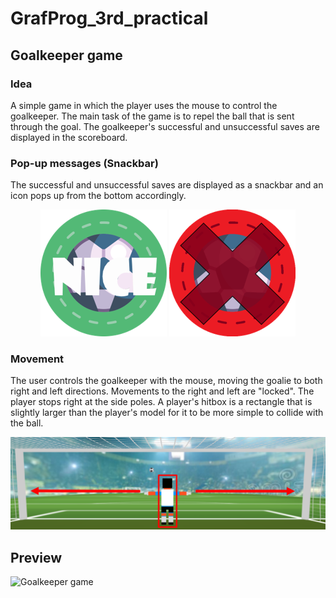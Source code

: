 # GrafProg_3rd_practical
## Goalkeeper game
### Idea
A simple game in which the player uses the mouse to control the goalkeeper. The main task of the game is to repel the ball that is sent through the goal. The goalkeeper's successful and unsuccessful saves are displayed in the scoreboard.

### Pop-up messages (Snackbar)
The successful and unsuccessful saves are displayed as a snackbar and an icon pops up from the bottom accordingly.
<p align="center">
  <img src="preview/picture1.png?raw=true" />
  <img src="preview/picture2.png?raw=true" />
</p>

### Movement
The user controls the goalkeeper with the mouse, moving the goalie to both right and left directions. Movements to the right and left are "locked". The player stops right at the side poles. A player's hitbox is a rectangle that is slightly larger than the player's model for it to be more simple to collide with the ball.
<p align="center">
  <img src="preview/picture3.png?raw=true" />
</p>

## Preview
![Goalkeeper game](preview/goalkeepergame.gif)

